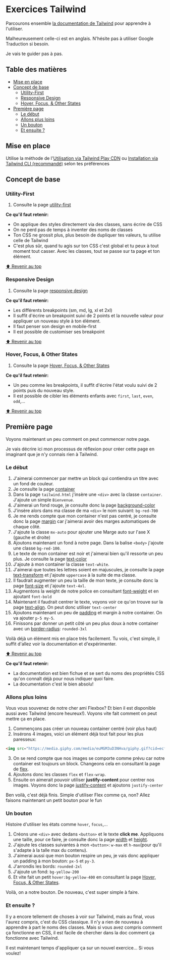 <!-- omit in toc -->
# Exercices Tailwind

Parcourons ensemble [la documentation de Tailwind](https://tailwindcss.com/docs) pour apprendre à l'utiliser.

Malheureusement celle-ci est en anglais. N'hésite pas à utiliser Google Traduction si besoin.

Je vais te guider pas à pas.

<!-- omit in toc -->
## Table des matières

- [Mise en place](#mise-en-place)
- [Concept de base](#concept-de-base)
  - [Utility-First](#utility-first)
  - [Responsive Design](#responsive-design)
  - [Hover, Focus, \& Other States](#hover-focus--other-states)
- [Première page](#première-page)
  - [Le début](#le-début)
  - [Allons plus loins](#allons-plus-loins)
  - [Un bouton](#un-bouton)
  - [Et ensuite ?](#et-ensuite-)

## Mise en place

Utilise la méthode de l'[Utilisation via Tailwind Play CDN](./09-theorie-tailwind.md#utilisation-via-tailwind-play-cdn) ou [Installation via Tailwind CLI (recommandé)](./09-theorie-tailwind.md#installation-via-tailwind-cli-recommandé) selon tes préférences

## Concept de base

### Utility-First

1. Consulte la page [utility-first](https://tailwindcss.com/docs/utility-first)

**Ce qu'il faut retenir:**

- On applique des styles directement via des classes, sans écrire de CSS
- On ne perd pas de temps à inventer des noms de classes
- Ton CSS ne grossit plus, plus besoin de dupliquer tes valeurs, tu utilise celle de Tailwind
- C'est plus sûr, quand tu agis sur ton CSS c'est global et tu peux à tout moment tout casser. Avec les classes, tout se passe sur ta page et ton élément.

[:arrow_up: Revenir au top](#table-des-matières)

### Responsive Design

1. Consulte la page [responsive design](https://tailwindcss.com/docs/responsive-design)

**Ce qu'il faut retenir:**

- Les différents breakpoints (sm, md, lg, xl et 2xl)
- Il suffit d'écrire un breakpoint suivi de 2 points et la nouvelle valeur pour appliquer un nouveau style à ton élément.
- Il faut penser son design en mobile-first
- Il est possible de customiser ses breakpoint

[:arrow_up: Revenir au top](#table-des-matières)

### Hover, Focus, & Other States

1. Consulte la page [Hover, Focus, & Other States](https://tailwindcss.com/docs/hover-focus-and-other-states)

**Ce qu'il faut retenir:**

- Un peu comme les breakpoints, il suffit d'écrire l'état voulu suivi de 2 points puis du nouveau style.
- Il est possible de cibler les éléments enfants avec `first`, `last`, `even`, `odd`,...

[:arrow_up: Revenir au top](#table-des-matières)

## Première page

Voyons maintenant un peu comment on peut commencer notre page.

Je vais décrire ici mon processus de réflexion pour créer cette page en imaginant que je n'y connais rien à Tailwind.

### Le début

1. J'aimerai commencer par mettre un block qui contiendra un titre avec un fond de couleur.
2. Je consulte la page [container](https://tailwindcss.com/docs/container)
3. Dans la page `tailwind.html` j'insère une `<div>` avec la classe `container`. J'ajoute un simple `Bienvenue`.
4. J'aimerai un fond rouge, je consulte donc la page [background-color](https://tailwindcss.com/docs/background-color)
5. J'insère alors dans ma classe de ma `<div>` le nom suivant: `bg-red-700`
6. Je me rends compte que mon container n'est pas centré, je consulte donc la page [margin](https://tailwindcss.com/docs/margin) car j'aimerai avoir des marges automatiques de chaque côté.
7. J'ajoute la classe `mx-auto` pour ajouter une Marge auto sur l'axe X (gauche et droite)
8. Ajoutons maintenant un fond à notre page. Dans la balise `<body>` j'ajoute une classe `bg-red-100`.
9. Le texte de mon container est noir et j'aimerai bien qu'il ressorte un peu plus. Je consulte la page [text-color](https://tailwindcss.com/docs/text-color)
10. J'ajoute à mon container la classe `text-white`.
11. J'aimerai que toutes les lettres soient en majuscules, je consulte la page [text-transform](https://tailwindcss.com/docs/text-transform) et j'ajoute `uppercase` à la suite de ma classe.
12. Il faudrait augmenter un peu la taille de mon texte, je consulte donc la page [font-size](https://tailwindcss.com/docs/font-size) et j'ajoute `text-4xl`.
13. Augmentons la weight de notre police en consultant [font-weight](https://tailwindcss.com/docs/font-weight) et en ajoutant `font-bold`
14. Maintenant il faudrait centrer le texte, voyons voir ce qu'on trouve sur la page [text-align](https://tailwindcss.com/docs/text-align). On peut donc utiliser `text-center`
15. Ajoutons maintenant un peu de [padding](https://tailwindcss.com/docs/padding) et margin à notre container. On va ajouter `p-5 my-5`.
16. Finissons par donner un petit côté un peu plus doux à notre container avec un [border-radius](https://tailwindcss.com/docs/border-radius): `rounded-3xl`

Voilà déjà un élément mis en place très facilement. Tu vois, c'est simple, il suffit d'allez voir la documentation et d'expérimenter.

[:arrow_up: Revenir au top](#table-des-matières)

**Ce qu'il faut retenir:**

- La documentation est bien fichue et se sert du noms des propriétés CSS qu'on connaît déjà pour nous indiquer quoi faire.
- La documentation c'est le bien absolu!

### Allons plus loins

Vous vous souvenez de notre cher ami Flexbox? Et bien il est disponible aussi avec Tailwind (encore heureux!). Voyons vite fait comment on peut mettre ça en place.

1. Commençons pas créer un nouveau container centré (voir plus haut)
2. Insérons 4 images, voici un élément déjà tout fait pour les plus paresseux:

```html
<img src="https://media.giphy.com/media/euMGM3uD3NHva/giphy.gif?cid=ecf05e478yejx0rjg6e7zg0lajpf46fcm7tgh72fj5syjkn3&rid=giphy.gif&ct=g" alt="">
```

3. On se rend compte que nos images se comporte comme prévu car notre container est toujours un block. Changeons cela en consultant la page de [flex](https://tailwindcss.com/docs/flex).
4. Ajoutons donc les classes `flex` et `flex-wrap`.
5. Ensuite on aimerait pouvoir utiliser **justify-content** pour centrer nos images. Voyons donc la page [justify-content](https://tailwindcss.com/docs/justify-content) et ajoutons `justify-center`

Ben voilà, c'est déjà finis. Simple d'utiliser Flex comme ça, non? Allez faisons maintenant un petit bouton pour le fun

### Un bouton

Histoire d'utiliser les états comme `hover`, `focus`,... 

1. Créons une `<div>` avec dedans `<button>` et le texte **click me**. Appliquons une taille, pour ce faire, je consulte donc la page [width](https://tailwindcss.com/docs/width) et [height](https://tailwindcss.com/docs/height).
2. J'ajoute les classes suivantes à mon `<button>`: `w-max` et `h-max`(pour qu'il s'adapte à la talle max du contenu).
3. J'aimerai aussi que mon bouton respire un peu, je vais donc appliquer un padding à mon bouton: `px-5` et `py-3`.
4. J'arrondis les bords: `rounded-2xl`
5. J'ajoute un fond: `bg-yellow-200`
6. Et vite fait un petit `hover:bg-yellow-400` en consultant la page [Hover, Focus, & Other States](https://tailwindcss.com/docs/hover-focus-and-other-states).

Voilà, on a notre bouton. De nouveau, c'est super simple à faire.

### Et ensuite ?

Il y a encore tellement de choses à voir sur Tailwind, mais au final, vous l'aurez compris, c'est du CSS classique. Il n'y a rien de nouveau à apprendre à part le noms des classes. Mais si vous avez compris comment ça fonctionne en CSS, il est facile de chercher dans la doc comment ça fonctionne avec Tailwind.

Il est maintenant temps d'appliquer ça sur un nouvel exercice... Si vous voulez!